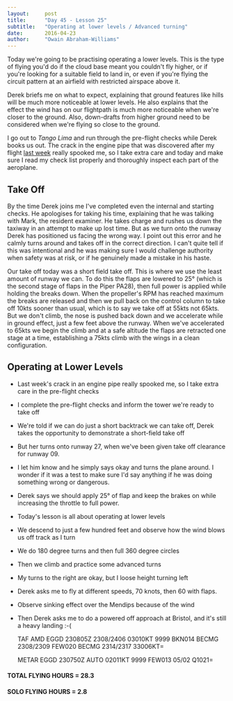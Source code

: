 ```yaml
---
layout:     post
title:      "Day 45 - Lesson 25"
subtitle:   "Operating at lower levels / Advanced turning"
date:       2016-04-23
author:     "Owain Abraham-Williams"
---
```


Today we're going to be practising operating a lower levels. This is the type of flying
you'd do if the cloud base meant you couldn't fly higher, or if you're looking for a
suitable field to land in, or even if you're flying the circuit pattern at an airfield
with restricted airspace above it.

Derek briefs me on what to expect, explaining that ground features like hills will be much
more noticeable at lower levels. He also explains that the effect the wind has on our
flightpath is much more noticeable when we're closer to the ground. Also, down-drafts from
higher ground need to be considered when we're flying so close to the ground.

I go out to *Tango Lima* and run through the pre-flight checks while Derek books us out.
The crack in the engine pipe that was discovered after my flight [last week](/2016/04/17/day-44-lesson-24-first-solo-circuit-departure/)
really spooked me, so I take extra care and today and make sure I read my check list
properly and thoroughly inspect each part of the aeroplane.

## Take Off

By the time Derek joins me I've completed even the internal and starting checks. He
apologises for taking his time, explaining that he was talking with Mark, the resident
examiner. He takes charge and rushes us down the taxiway in an attempt to make up lost
time. But as we turn onto the runway Derek has positioned us facing the wrong way. I point
out this error and he calmly turns around and takes off in the correct direction. I can't
quite tell if this was intentional and he was making sure I would challenge authority when
safety was at risk, or if he genuinely made a mistake in his haste.

Our take off today was a short field take off. This is where we use the least amount of
runway we can. To do this the flaps are lowered to 25&deg; (which is the second stage of
flaps in the Piper PA28), then full power is applied while holding the breaks down. When
the propeller's RPM has reached maximum the breaks are released and then we pull back on
the control column to take off 10kts sooner than usual, which is to say we take off at
55kts not 65kts. But we don't climb, the nose is pushed back down and we accelerate while
in ground effect, just a few feet above the runway. When we've accelerated to 65kts we
begin the climb and at a safe altitude the flaps are retracted one stage at a time,
establishing a 75kts climb with the wings in a clean configuration.

## Operating at Lower Levels



 * Last week's crack in an engine pipe really spooked me, so I take extra care in the pre-flight checks
 * I complete the pre-flight checks and inform the tower we're ready to take off
 * We're told if we can do just a short backtrack we can take off, Derek takes the opportunity to demonstrate a short-field take off
 * But her turns onto runway 27, when we've been given take off clearance for runway 09.
 * I let him know and he simply says okay and turns the plane around. I wonder if it was a test to make sure I'd say anything if he was doing something wrong or dangerous.
 * Derek says we should apply 25&deg; of flap and keep the brakes on while increasing the throttle to full power.
 * Today's lesson is all about operating at lower levels
 * We descend to just a few hundred feet and observe how the wind blows us off track as I turn
 * We do 180 degree turns and then full 360 degree circles
 * Then we climb and practice some advanced turns
 * My turns to the right are okay, but I loose height turning left
 * Derek asks me to fly at different speeds, 70 knots, then 60 with flaps.
 * Observe sinking effect over the Mendips because of the wind
 * Then Derek asks me to do a powered off approach at Bristol, and it's still a heavy landing :-(

    TAF AMD EGGD 230805Z 2308/2406 03010KT 9999 BKN014
             BECMG 2308/2309 FEW020
             BECMG 2314/2317 33006KT=

    METAR EGGD 230750Z AUTO 02011KT 9999 FEW013 05/02 Q1021=

#### TOTAL FLYING HOURS = 28.3

#### SOLO FLYING HOURS = 2.8